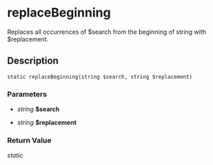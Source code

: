 # replaceBeginning
Replaces all occurrences of $search from the
beginning of string with $replacement.

## Description
`static replaceBeginning(string $search, string $replacement)`

### Parameters
* _string_ __$search__  


* _string_ __$replacement__  



### Return Value
_static_